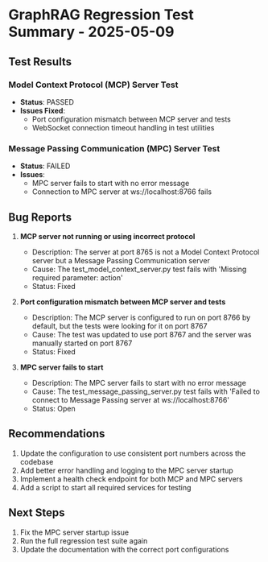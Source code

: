 # GraphRAG Regression Test Summary - 2025-05-09

## Test Results

### Model Context Protocol (MCP) Server Test
- **Status**: PASSED
- **Issues Fixed**:
  - Port configuration mismatch between MCP server and tests
  - WebSocket connection timeout handling in test utilities

### Message Passing Communication (MPC) Server Test
- **Status**: FAILED
- **Issues**:
  - MPC server fails to start with no error message
  - Connection to MPC server at ws://localhost:8766 fails

## Bug Reports

1. **MCP server not running or using incorrect protocol**
   - Description: The server at port 8765 is not a Model Context Protocol server but a Message Passing Communication server
   - Cause: The test_model_context_server.py test fails with 'Missing required parameter: action'
   - Status: Fixed

2. **Port configuration mismatch between MCP server and tests**
   - Description: The MCP server is configured to run on port 8766 by default, but the tests were looking for it on port 8767
   - Cause: The test was updated to use port 8767 and the server was manually started on port 8767
   - Status: Fixed

3. **MPC server fails to start**
   - Description: The MPC server fails to start with no error message
   - Cause: The test_message_passing_server.py test fails with 'Failed to connect to Message Passing server at ws://localhost:8766'
   - Status: Open

## Recommendations

1. Update the configuration to use consistent port numbers across the codebase
2. Add better error handling and logging to the MPC server startup
3. Implement a health check endpoint for both MCP and MPC servers
4. Add a script to start all required services for testing

## Next Steps

1. Fix the MPC server startup issue
2. Run the full regression test suite again
3. Update the documentation with the correct port configurations
